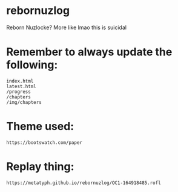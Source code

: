 # rebornuzlog
Reborn Nuzlocke? More like lmao this is suicidal

# Remember to always update the following: 
	index.html
	latest.html
	/progress
	/chapters
	/img/chapters
	
# Theme used:
	https://bootswatch.com/paper
	
# Replay thing:
	https://metatyph.github.io/rebornuzlog/OC1-164918485.rofl
